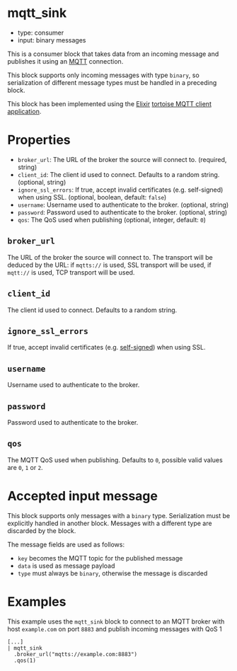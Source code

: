 # mqtt_sink

* type: consumer
* input: binary messages

This is a consumer block that takes data from an incoming message and publishes it using an
[MQTT](https://mqtt.org/) connection.

This block supports only incoming messages with type `binary`, so serialization of different message
types must be handled in a preceding block.

This block has been implemented using the [Elixir](https://elixir-lang.org/) [tortoise MQTT client
application](https://hexdocs.pm/tortoise/introduction.html).

# Properties

* `broker_url`: The URL of the broker the source will connect to. (required, string)
* `client_id`: The client id used to connect. Defaults to a random string. (optional, string)
* `ignore_ssl_errors`: If true, accept invalid certificates (e.g. self-signed) when using SSL.
   (optional, boolean, default: `false`)
* `username`: Username used to authenticate to the broker. (optional, string)
* `password`: Password used to authenticate to the broker. (optional, string)
* `qos`: The QoS used when publishing (optional, integer, default: `0`)

## `broker_url`

The URL of the broker the source will connect to. The transport will be deduced by the URL: if
`mqtts://` is used, SSL transport will be used, if `mqtt://` is used, TCP transport will be used.

## `client_id`

The client id used to connect. Defaults to a random string.

## `ignore_ssl_errors`

If true, accept invalid certificates (e.g.
[self-signed](https://en.wikipedia.org/wiki/Self-signed_certificate)) when using SSL.

## `username`

Username used to authenticate to the broker.

## `password`

Password used to authenticate to the broker.

## `qos`

The MQTT QoS used when publishing. Defaults to `0`, possible valid values are `0`, `1` or `2`.

# Accepted input message

This block supports only messages with a `binary` type. Serialization must be explicitly handled in
another block. Messages with a different type are discarded by the block.

The message fields are used as follows:

* `key` becomes the MQTT topic for the published message
* `data` is used as message payload
* `type` must always be `binary`, otherwise the message is discarded

# Examples

This example uses the `mqtt_sink` block to connect to an MQTT broker with host `example.com` on port
`8883` and publish incoming messages with QoS 1

```
[...]
| mqtt_sink
  .broker_url("mqtts://example.com:8883")
  .qos(1)
```
